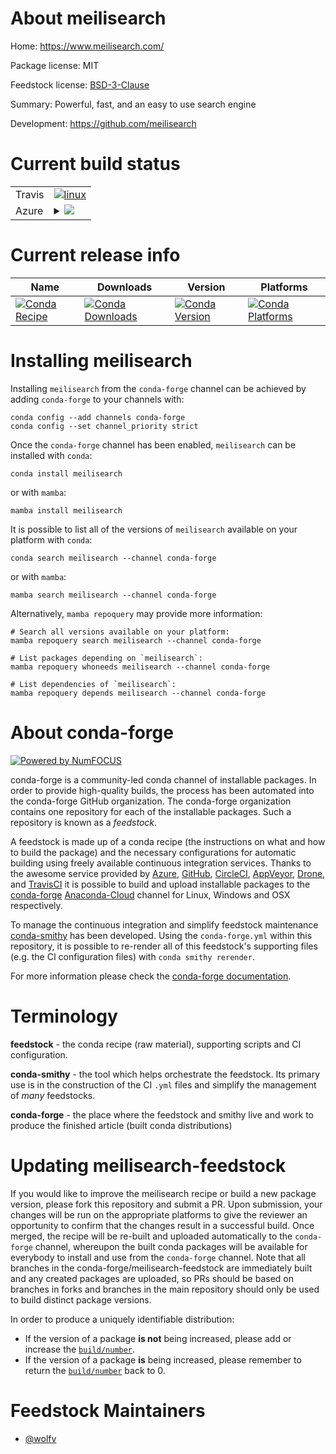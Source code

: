 About meilisearch
=================

Home: https://www.meilisearch.com/

Package license: MIT

Feedstock license: [BSD-3-Clause](https://github.com/conda-forge/meilisearch-feedstock/blob/main/LICENSE.txt)

Summary: Powerful, fast, and an easy to use search engine

Development: https://github.com/meilisearch

Current build status
====================


<table><tr>
    <td>Travis</td>
    <td>
      <a href="https://app.travis-ci.com/conda-forge/meilisearch-feedstock">
        <img alt="linux" src="https://img.shields.io/travis/com/conda-forge/meilisearch-feedstock/main.svg?label=Linux">
      </a>
    </td>
  </tr>
    
  <tr>
    <td>Azure</td>
    <td>
      <details>
        <summary>
          <a href="https://dev.azure.com/conda-forge/feedstock-builds/_build/latest?definitionId=16145&branchName=main">
            <img src="https://dev.azure.com/conda-forge/feedstock-builds/_apis/build/status/meilisearch-feedstock?branchName=main">
          </a>
        </summary>
        <table>
          <thead><tr><th>Variant</th><th>Status</th></tr></thead>
          <tbody><tr>
              <td>linux_64</td>
              <td>
                <a href="https://dev.azure.com/conda-forge/feedstock-builds/_build/latest?definitionId=16145&branchName=main">
                  <img src="https://dev.azure.com/conda-forge/feedstock-builds/_apis/build/status/meilisearch-feedstock?branchName=main&jobName=linux&configuration=linux_64_" alt="variant">
                </a>
              </td>
            </tr><tr>
              <td>linux_aarch64</td>
              <td>
                <a href="https://dev.azure.com/conda-forge/feedstock-builds/_build/latest?definitionId=16145&branchName=main">
                  <img src="https://dev.azure.com/conda-forge/feedstock-builds/_apis/build/status/meilisearch-feedstock?branchName=main&jobName=linux&configuration=linux_aarch64_" alt="variant">
                </a>
              </td>
            </tr><tr>
              <td>linux_ppc64le</td>
              <td>
                <a href="https://dev.azure.com/conda-forge/feedstock-builds/_build/latest?definitionId=16145&branchName=main">
                  <img src="https://dev.azure.com/conda-forge/feedstock-builds/_apis/build/status/meilisearch-feedstock?branchName=main&jobName=linux&configuration=linux_ppc64le_" alt="variant">
                </a>
              </td>
            </tr><tr>
              <td>osx_64</td>
              <td>
                <a href="https://dev.azure.com/conda-forge/feedstock-builds/_build/latest?definitionId=16145&branchName=main">
                  <img src="https://dev.azure.com/conda-forge/feedstock-builds/_apis/build/status/meilisearch-feedstock?branchName=main&jobName=osx&configuration=osx_64_" alt="variant">
                </a>
              </td>
            </tr><tr>
              <td>osx_arm64</td>
              <td>
                <a href="https://dev.azure.com/conda-forge/feedstock-builds/_build/latest?definitionId=16145&branchName=main">
                  <img src="https://dev.azure.com/conda-forge/feedstock-builds/_apis/build/status/meilisearch-feedstock?branchName=main&jobName=osx&configuration=osx_arm64_" alt="variant">
                </a>
              </td>
            </tr><tr>
              <td>win_64</td>
              <td>
                <a href="https://dev.azure.com/conda-forge/feedstock-builds/_build/latest?definitionId=16145&branchName=main">
                  <img src="https://dev.azure.com/conda-forge/feedstock-builds/_apis/build/status/meilisearch-feedstock?branchName=main&jobName=win&configuration=win_64_" alt="variant">
                </a>
              </td>
            </tr>
          </tbody>
        </table>
      </details>
    </td>
  </tr>
</table>

Current release info
====================

| Name | Downloads | Version | Platforms |
| --- | --- | --- | --- |
| [![Conda Recipe](https://img.shields.io/badge/recipe-meilisearch-green.svg)](https://anaconda.org/conda-forge/meilisearch) | [![Conda Downloads](https://img.shields.io/conda/dn/conda-forge/meilisearch.svg)](https://anaconda.org/conda-forge/meilisearch) | [![Conda Version](https://img.shields.io/conda/vn/conda-forge/meilisearch.svg)](https://anaconda.org/conda-forge/meilisearch) | [![Conda Platforms](https://img.shields.io/conda/pn/conda-forge/meilisearch.svg)](https://anaconda.org/conda-forge/meilisearch) |

Installing meilisearch
======================

Installing `meilisearch` from the `conda-forge` channel can be achieved by adding `conda-forge` to your channels with:

```
conda config --add channels conda-forge
conda config --set channel_priority strict
```

Once the `conda-forge` channel has been enabled, `meilisearch` can be installed with `conda`:

```
conda install meilisearch
```

or with `mamba`:

```
mamba install meilisearch
```

It is possible to list all of the versions of `meilisearch` available on your platform with `conda`:

```
conda search meilisearch --channel conda-forge
```

or with `mamba`:

```
mamba search meilisearch --channel conda-forge
```

Alternatively, `mamba repoquery` may provide more information:

```
# Search all versions available on your platform:
mamba repoquery search meilisearch --channel conda-forge

# List packages depending on `meilisearch`:
mamba repoquery whoneeds meilisearch --channel conda-forge

# List dependencies of `meilisearch`:
mamba repoquery depends meilisearch --channel conda-forge
```


About conda-forge
=================

[![Powered by
NumFOCUS](https://img.shields.io/badge/powered%20by-NumFOCUS-orange.svg?style=flat&colorA=E1523D&colorB=007D8A)](https://numfocus.org)

conda-forge is a community-led conda channel of installable packages.
In order to provide high-quality builds, the process has been automated into the
conda-forge GitHub organization. The conda-forge organization contains one repository
for each of the installable packages. Such a repository is known as a *feedstock*.

A feedstock is made up of a conda recipe (the instructions on what and how to build
the package) and the necessary configurations for automatic building using freely
available continuous integration services. Thanks to the awesome service provided by
[Azure](https://azure.microsoft.com/en-us/services/devops/), [GitHub](https://github.com/),
[CircleCI](https://circleci.com/), [AppVeyor](https://www.appveyor.com/),
[Drone](https://cloud.drone.io/welcome), and [TravisCI](https://travis-ci.com/)
it is possible to build and upload installable packages to the
[conda-forge](https://anaconda.org/conda-forge) [Anaconda-Cloud](https://anaconda.org/)
channel for Linux, Windows and OSX respectively.

To manage the continuous integration and simplify feedstock maintenance
[conda-smithy](https://github.com/conda-forge/conda-smithy) has been developed.
Using the ``conda-forge.yml`` within this repository, it is possible to re-render all of
this feedstock's supporting files (e.g. the CI configuration files) with ``conda smithy rerender``.

For more information please check the [conda-forge documentation](https://conda-forge.org/docs/).

Terminology
===========

**feedstock** - the conda recipe (raw material), supporting scripts and CI configuration.

**conda-smithy** - the tool which helps orchestrate the feedstock.
                   Its primary use is in the construction of the CI ``.yml`` files
                   and simplify the management of *many* feedstocks.

**conda-forge** - the place where the feedstock and smithy live and work to
                  produce the finished article (built conda distributions)


Updating meilisearch-feedstock
==============================

If you would like to improve the meilisearch recipe or build a new
package version, please fork this repository and submit a PR. Upon submission,
your changes will be run on the appropriate platforms to give the reviewer an
opportunity to confirm that the changes result in a successful build. Once
merged, the recipe will be re-built and uploaded automatically to the
`conda-forge` channel, whereupon the built conda packages will be available for
everybody to install and use from the `conda-forge` channel.
Note that all branches in the conda-forge/meilisearch-feedstock are
immediately built and any created packages are uploaded, so PRs should be based
on branches in forks and branches in the main repository should only be used to
build distinct package versions.

In order to produce a uniquely identifiable distribution:
 * If the version of a package **is not** being increased, please add or increase
   the [``build/number``](https://docs.conda.io/projects/conda-build/en/latest/resources/define-metadata.html#build-number-and-string).
 * If the version of a package **is** being increased, please remember to return
   the [``build/number``](https://docs.conda.io/projects/conda-build/en/latest/resources/define-metadata.html#build-number-and-string)
   back to 0.

Feedstock Maintainers
=====================

* [@wolfv](https://github.com/wolfv/)

